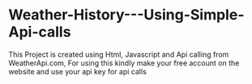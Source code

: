 # Weather-History---Using-Simple-Api-calls
This Project is created using Html, Javascript and Api calling from WeatherApi.com, For using this kindly make your free account on the website and use your api key for api calls
